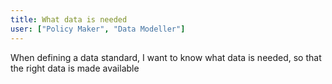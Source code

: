 ```yaml
---
title: What data is needed
user: ["Policy Maker", "Data Modeller"]
---
```


When defining a data standard, I want to know what data is needed, so that the right data is made available
